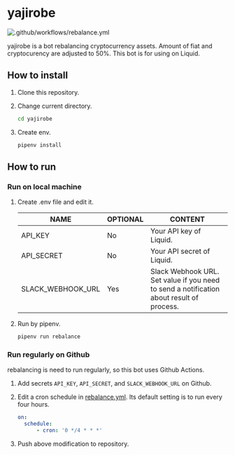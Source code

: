 # yajirobe

![.github/workflows/rebalance.yml](https://github.com/mitsutoshi/yajirobe/workflows/.github/workflows/rebalance.yml/badge.svg)

yajirobe is a bot rebalancing cryptocurrency assets.
Amount of fiat and cryptocurency are adjusted to 50%. This bot is for using on Liquid.

## How to install

1. Clone this repository.

2. Change current directory.

    ```sh
    cd yajirobe
    ```

3. Create env.

    ```sh
    pipenv install
    ```

## How to run

### Run on local machine

1. Create .env file and edit it.

    |NAME|OPTIONAL|CONTENT|
    |---|---|---|
    |API_KEY|No|Your API key of Liquid.|
    |API_SECRET|No|Your API secret of Liquid.|
    |SLACK_WEBHOOK_URL|Yes|Slack Webhook URL. Set value if you need to send a notification about result of process.|

2. Run by pipenv.

    ```sh
    pipenv run rebalance
    ```

### Run regularly on Github

rebalancing is need to run regularly, so this bot uses Github Actions.

1. Add secrets `API_KEY`, `API_SECRET`, and `SLACK_WEBHOOK_URL` on Github.

2. Edit a cron schedule in [rebalance.yml](.github/workflows/rebalance.yml). Its default setting is to run every four hours.

    ```yml
    on: 
      schedule:
          - cron: '0 */4 * * *'
    ```

3. Push above modification to repository.

